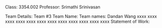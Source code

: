 Class: 3354.002
Professor: Srimathi Srinivasan

Team Details:
Team #3
Team Name: 
Team names:
Dandan Wang
xxxx xxxx
xxxx xxxx
xxxx xxxx
xxxx xxxx
xxxx xxxx
xxxx xxxx
Statement of Work:
